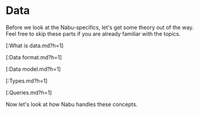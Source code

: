 # Data

Before we look at the Nabu-specifics, let's get some theory out of the way. Feel free to skip these parts if you are already familiar with the topics.

[:What is data.md?h=1]

[:Data format.md?h=1]

[:Data model.md?h=1]

[:Types.md?h=1]

[:Queries.md?h=1]

Now let's look at how Nabu handles these concepts.